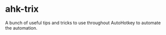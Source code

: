 # ahk-trix
A bunch of useful tips and tricks to use throughout AutoHotkey to automate the automation.
